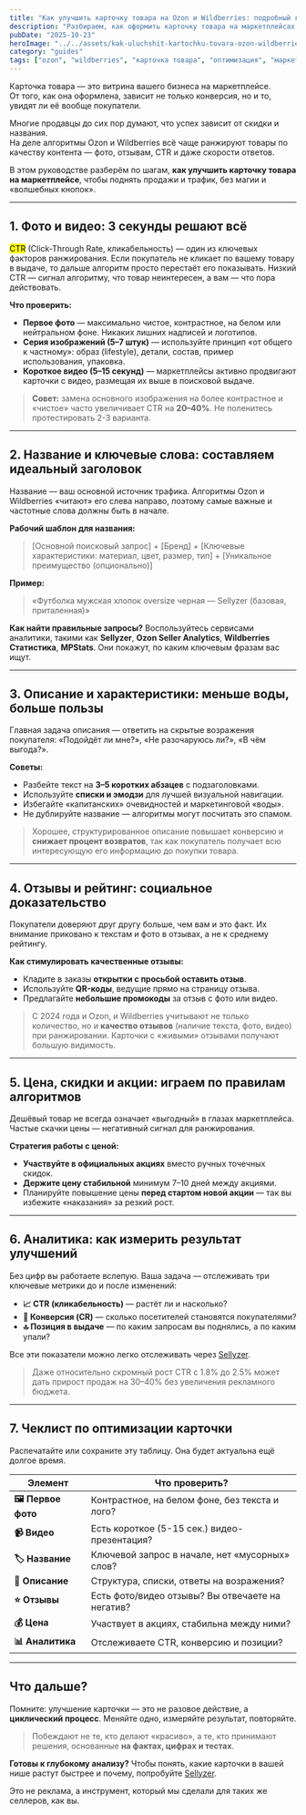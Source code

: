 ```yaml
---
title: "Как улучшить карточку товара на Ozon и Wildberries: подробный гайд с примерами"
description: "Разбираем, как оформить карточку товара на маркетплейсах Ozon и Wildberries, чтобы поднять продажи, CTR и позиции в выдаче."
pubDate: "2025-10-23"
heroImage: "../../assets/kak-uluchshit-kartochku-tovara-ozon-wildberries.jpg"
category: "guides"
tags: ["ozon", "wildberries", "карточка товара", "оптимизация", "маркетплейсы"]
---
```


Карточка товара — это витрина вашего бизнеса на маркетплейсе.  
От того, как она оформлена, зависит не только конверсия, но и то, увидят ли её вообще покупатели.

Многие продавцы до сих пор думают, что успех зависит от скидки и названия.  
На деле алгоритмы Ozon и Wildberries всё чаще ранжируют товары по качеству контента — фото, отзывам, CTR и даже скорости ответов.

В этом руководстве разберём по шагам, **как улучшить карточку товара на маркетплейсе**, чтобы поднять продажи и трафик, без магии и «волшебных кнопок».

---

## 1. Фото и видео: 3 секунды решают всё

<mark>CTR</mark> (Click-Through Rate, кликабельность) — один из ключевых факторов ранжирования. Если покупатель не кликает по вашему товару в выдаче, то дальше алгоритм просто перестаёт его показывать. Низкий CTR — сигнал алгоритму, что товар неинтересен, а вам — что пора действовать.

**Что проверить:**

- **Первое фото** — максимально чистое, контрастное, на белом или нейтральном фоне. Никаких лишних надписей и логотипов.
- **Серия изображений (5–7 штук)** — используйте принцип «от общего к частному»: образ (lifestyle), детали, состав, пример использования, упаковка.
- **Короткое видео (5–15 секунд)** — маркетплейсы активно продвигают карточки с видео, размещая их выше в поисковой выдаче.

> **Совет:** замена основного изображения на более контрастное и «чистое» часто увеличивает CTR на **20–40%**. Не поленитесь протестировать 2-3 варианта.

---

## 2. Название и ключевые слова: составляем идеальный заголовок

Название — ваш основной источник трафика. Алгоритмы Ozon и Wildberries «читают» его слева направо, поэтому самые важные и частотные слова должны быть в начале.

**Рабочий шаблон для названия:**

> [Основной поисковый запрос] + [Бренд] + [Ключевые характеристики: материал, цвет, размер, тип] + [Уникальное преимущество (опционально)]

**Пример:**
> «Футболка мужская хлопок oversize черная — Sellyzer (базовая, приталенная)»

**Как найти правильные запросы?**
Воспользуйтесь сервисами аналитики, такими как **Sellyzer**, **Ozon Seller Analytics**, **Wildberries Статистика**, **MPStats**. Они покажут, по каким ключевым фразам вас ищут.

---

## 3. Описание и характеристики: меньше воды, больше пользы

Главная задача описания — ответить на скрытые возражения покупателя: «Подойдёт ли мне?», «Не разочаруюсь ли?», «В чём выгода?».

**Советы:**
- Разбейте текст на **3–5 коротких абзацев** с подзаголовками.
- Используйте **списки и эмодзи** для лучшей визуальной навигации.
- Избегайте «капитанских» очевидностей и маркетинговой «воды».
- Не дублируйте название — алгоритмы могут посчитать это спамом.

> Хорошее, структурированное описание повышает конверсию и **снижает процент возвратов**, так как покупатель получает всю интересующую его информацию до покупки товара.

---

## 4. Отзывы и рейтинг: социальное доказательство

Покупатели доверяют друг другу больше, чем вам и это факт. Их внимание приковано к текстам и фото в отзывах, а не к среднему рейтингу.

**Как стимулировать качественные отзывы:**

- Кладите в заказы **открытки с просьбой оставить отзыв**.
- Используйте **QR-коды**, ведущие прямо на страницу отзыва.
- Предлагайте **небольшие промокоды** за отзыв с фото или видео.

> С 2024 года и Ozon, и Wildberries учитывают не только количество, но и **качество отзывов** (наличие текста, фото, видео) при ранжировании. Карточки с «живыми» отзывами получают большую видимость.

---

## 5. Цена, скидки и акции: играем по правилам алгоритмов

Дешёвый товар не всегда означает «выгодный» в глазах маркетплейса. Частые скачки цены — негативный сигнал для ранжирования.

**Стратегия работы с ценой:**

- **Участвуйте в официальных акциях** вместо ручных точечных скидок.
- **Держите цену стабильной** минимум 7–10 дней между акциями.
- Планируйте повышение цены **перед стартом новой акции** — так вы избежите «наказания» за резкий рост.

---

## 6. Аналитика: как измерить результат улучшений

Без цифр вы работаете вслепую. Ваша задача — отслеживать три ключевые метрики до и после изменений:

- **📈 CTR (кликабельность)** — растёт ли и насколько?
- **🛒 Конверсия (CR)** — сколько посетителей становятся покупателями?
- **🔝 Позиция в выдаче** — по каким запросам вы поднялись, а по каким упали?

Все эти показатели можно легко отслеживать через [Sellyzer](https://sellyzer.ru).

> Даже относительно скромный рост CTR с 1.8% до 2.5% может дать прирост продаж на 30–40% без увеличения рекламного бюджета.

---

## 7. Чеклист по оптимизации карточки

Распечатайте или сохраните эту таблицу. Она будет актуальна ещё долгое время.

| Элемент | Что проверить? |
|--------|----------------|
| **🖼️ Первое фото** | Контрастное, на белом фоне, без текста и лого? |
| **📹 Видео** | Есть короткое (5-15 сек.) видео-презентация? |
| **🏷️ Название** | Ключевой запрос в начале, нет «мусорных» слов? |
| **📝 Описание** | Структура, списки, ответы на возражения? |
| **⭐ Отзывы** | Есть фото/видео отзывы? Вы отвечаете на негатив? |
| **💰 Цена** | Участвует в акциях, стабильна между ними? |
| **📊 Аналитика** | Отслеживаете CTR, конверсию и позиции? |

---

## Что дальше?

Помните: улучшение карточки — это не разовое действие, а **циклический процесс**. Меняйте одно, измеряйте результат, повторяйте.

> Побеждают не те, кто делают «красиво», а те, кто принимают решения, основанные **на фактах, цифрах и тестах**.

**Готовы к глубокому анализу?**
Чтобы понять, какие карточки в вашей нише растут быстрее и почему, попробуйте [Sellyzer](https://sellyzer.ru).

Это не реклама, а инструмент, который мы сделали для таких же селлеров, как вы.
